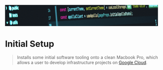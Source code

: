 <div align="center">
    <img src="https://github.com/benweston/initial-setup/blob/main/assets/banner-image.png" alt="Computer Code" width="900" height="70" />
</div>

# Initial Setup

<div align="justify">

> Installs some initial software tooling onto a clean Macbook Pro, which allows a user to develop infrastructure  projects on [Google Cloud](https://cloud.google.com/?hl=en).   

</div>
